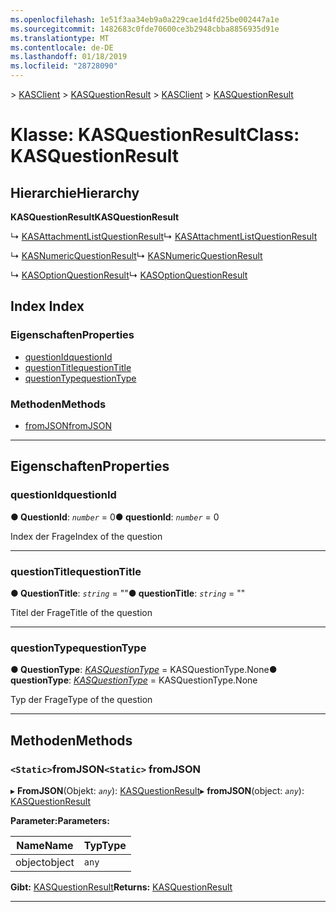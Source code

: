 ```yaml
---
ms.openlocfilehash: 1e51f3aa34eb9a0a229cae1d4fd25be002447a1e
ms.sourcegitcommit: 1482683c0fde70600ce3b2948cbba8856935d91e
ms.translationtype: MT
ms.contentlocale: de-DE
ms.lasthandoff: 01/18/2019
ms.locfileid: "28728090"
---
```

<span data-ttu-id="decbb-101">[](../README.md) > [KASClient](../modules/kasclient.md) > [KASQuestionResult](../classes/kasclient.kasquestionresult.md)</span><span class="sxs-lookup"><span data-stu-id="decbb-101">[](../README.md) > [KASClient](../modules/kasclient.md) > [KASQuestionResult](../classes/kasclient.kasquestionresult.md)</span></span>

# <a name="class-kasquestionresult"></a><span data-ttu-id="decbb-102">Klasse: KASQuestionResult</span><span class="sxs-lookup"><span data-stu-id="decbb-102">Class: KASQuestionResult</span></span>

## <a name="hierarchy"></a><span data-ttu-id="decbb-103">Hierarchie</span><span class="sxs-lookup"><span data-stu-id="decbb-103">Hierarchy</span></span>

<span data-ttu-id="decbb-104">**KASQuestionResult**</span><span class="sxs-lookup"><span data-stu-id="decbb-104">**KASQuestionResult**</span></span>

<span data-ttu-id="decbb-105">↳ [KASAttachmentListQuestionResult](kasclient.kasattachmentlistquestionresult.md)</span><span class="sxs-lookup"><span data-stu-id="decbb-105">↳  [KASAttachmentListQuestionResult](kasclient.kasattachmentlistquestionresult.md)</span></span>

<span data-ttu-id="decbb-106">↳ [KASNumericQuestionResult](kasclient.kasnumericquestionresult.md)</span><span class="sxs-lookup"><span data-stu-id="decbb-106">↳  [KASNumericQuestionResult](kasclient.kasnumericquestionresult.md)</span></span>

<span data-ttu-id="decbb-107">↳ [KASOptionQuestionResult](kasclient.kasoptionquestionresult.md)</span><span class="sxs-lookup"><span data-stu-id="decbb-107">↳  [KASOptionQuestionResult](kasclient.kasoptionquestionresult.md)</span></span>

## <a name="index"></a><span data-ttu-id="decbb-108">Index </span><span class="sxs-lookup"><span data-stu-id="decbb-108">Index</span></span>

### <a name="properties"></a><span data-ttu-id="decbb-109">Eigenschaften</span><span class="sxs-lookup"><span data-stu-id="decbb-109">Properties</span></span>

* [<span data-ttu-id="decbb-110">questionId</span><span class="sxs-lookup"><span data-stu-id="decbb-110">questionId</span></span>](kasclient.kasquestionresult.md#questionid)
* [<span data-ttu-id="decbb-111">questionTitle</span><span class="sxs-lookup"><span data-stu-id="decbb-111">questionTitle</span></span>](kasclient.kasquestionresult.md#questiontitle)
* [<span data-ttu-id="decbb-112">questionType</span><span class="sxs-lookup"><span data-stu-id="decbb-112">questionType</span></span>](kasclient.kasquestionresult.md#questiontype)
### <a name="methods"></a><span data-ttu-id="decbb-113">Methoden</span><span class="sxs-lookup"><span data-stu-id="decbb-113">Methods</span></span>

* [<span data-ttu-id="decbb-114">fromJSON</span><span class="sxs-lookup"><span data-stu-id="decbb-114">fromJSON</span></span>](kasclient.kasquestionresult.md#fromjson)

---

## <a name="properties"></a><span data-ttu-id="decbb-115">Eigenschaften</span><span class="sxs-lookup"><span data-stu-id="decbb-115">Properties</span></span>

<a id="questionid"></a>

###  <a name="questionid"></a><span data-ttu-id="decbb-116">questionId</span><span class="sxs-lookup"><span data-stu-id="decbb-116">questionId</span></span>

<span data-ttu-id="decbb-117">**● QuestionId**: *`number`* = 0</span><span class="sxs-lookup"><span data-stu-id="decbb-117">**● questionId**: *`number`* = 0</span></span>

<span data-ttu-id="decbb-118">Index der Frage</span><span class="sxs-lookup"><span data-stu-id="decbb-118">Index of the question</span></span>

___

<a id="questiontitle"></a>

###  <a name="questiontitle"></a><span data-ttu-id="decbb-119">questionTitle</span><span class="sxs-lookup"><span data-stu-id="decbb-119">questionTitle</span></span>

<span data-ttu-id="decbb-120">**● QuestionTitle**: *`string`* = ""</span><span class="sxs-lookup"><span data-stu-id="decbb-120">**● questionTitle**: *`string`* = ""</span></span>

<span data-ttu-id="decbb-121">Titel der Frage</span><span class="sxs-lookup"><span data-stu-id="decbb-121">Title of the question</span></span>

___

<a id="questiontype"></a>

###  <a name="questiontype"></a><span data-ttu-id="decbb-122">questionType</span><span class="sxs-lookup"><span data-stu-id="decbb-122">questionType</span></span>

<span data-ttu-id="decbb-123">**● QuestionType**: *[KASQuestionType](../enums/kasclient.kasquestiontype.md)* = KASQuestionType.None</span><span class="sxs-lookup"><span data-stu-id="decbb-123">**● questionType**: *[KASQuestionType](../enums/kasclient.kasquestiontype.md)* =  KASQuestionType.None</span></span>

<span data-ttu-id="decbb-124">Typ der Frage</span><span class="sxs-lookup"><span data-stu-id="decbb-124">Type of the question</span></span>

___

## <a name="methods"></a><span data-ttu-id="decbb-125">Methoden</span><span class="sxs-lookup"><span data-stu-id="decbb-125">Methods</span></span>

<a id="fromjson"></a>

### <a name="static-fromjson"></a><span data-ttu-id="decbb-126">`<Static>`fromJSON</span><span class="sxs-lookup"><span data-stu-id="decbb-126">`<Static>` fromJSON</span></span>

<span data-ttu-id="decbb-127">▸ **FromJSON**(Objekt: *`any`*): [KASQuestionResult](kasclient.kasquestionresult.md)</span><span class="sxs-lookup"><span data-stu-id="decbb-127">▸ **fromJSON**(object: *`any`*): [KASQuestionResult](kasclient.kasquestionresult.md)</span></span>

<span data-ttu-id="decbb-128">**Parameter:**</span><span class="sxs-lookup"><span data-stu-id="decbb-128">**Parameters:**</span></span>

| <span data-ttu-id="decbb-129">Name</span><span class="sxs-lookup"><span data-stu-id="decbb-129">Name</span></span> | <span data-ttu-id="decbb-130">Typ</span><span class="sxs-lookup"><span data-stu-id="decbb-130">Type</span></span> |
| ------ | ------ |
| <span data-ttu-id="decbb-131">object</span><span class="sxs-lookup"><span data-stu-id="decbb-131">object</span></span> | `any` |

<span data-ttu-id="decbb-132">**Gibt:** [KASQuestionResult](kasclient.kasquestionresult.md)</span><span class="sxs-lookup"><span data-stu-id="decbb-132">**Returns:** [KASQuestionResult](kasclient.kasquestionresult.md)</span></span>

___


